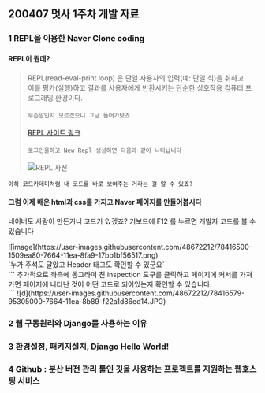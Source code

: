 ## 200407 멋사 1주차 개발 자료

### 1 REPL을 이용한 Naver Clone coding
#### REPL이 뭔데?
> REPL(read-eval-print loop) 은 단일 사용자의 입력(예: 단일 식)을 취하고<br/>
이를 평가(실행)하고 결과를 사용자에게 반환시키는 단순한 상호작용 컴퓨터 프로그래밍 환경이다.<br/><br/>
`무슨말인지 모르겠으니 그냥 들어가보죠`<br/><br/>
[REPL 사이트 링크](https://repl.it/) <br/><br/>
`로그인을하고 New Repl 생성하면 다음과 같이 나타납니다`<br/><br/>
![REPL 사진](https://user-images.githubusercontent.com/48672212/78416212-61ecc180-7662-11ea-99f0-9b3aff51a24e.JPG)<br/>

`아하 코드카데미처럼 내 코드를 바로 보여주는 거라는 걸 알 수 있죠?`<br/>

#### 그럼 이제 배운 html과 css를 가지고 Naver 페이지를 만들어봅시다
<p>네이버도 사람이 만든거니 코드가 있겠죠? 키보드에 F12 를 누르면 개발자 코드를 볼 수 있습니다</p>
![image](https://user-images.githubusercontent.com/48672212/78416500-1509ea80-7664-11ea-8fa9-17bb1bf56517.png)
<br/>
`누가 주석도 달았고 Header 태그도 확인할 수 있군요`
<br/>
```
추가적으로 좌측에 동그라미 친 inspection 도구를 클릭하고 페이지에 커서를 가져가면
페이지에 나타난 것이 어떤 코드로 되어있는지 확인할 수 있습니다. <br/>
```
![d](https://user-images.githubusercontent.com/48672212/78416579-95305000-7664-11ea-8b89-f22a1d86ed14.JPG)


### 2 웹 구동원리와 Django를 사용하는 이유

### 3 환경설정, 패키지설치, Django Hello World!

### 4 Github : 분산 버전 관리 툴인 깃을 사용하는 프로젝트를 지원하는 웹호스팅 서비스
